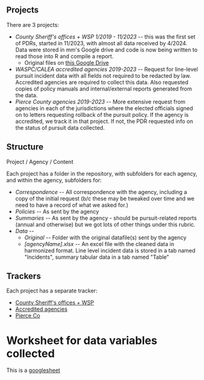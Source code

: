 ## Projects

There are 3 projects:

* *County Sheriff's offices + WSP 1/2019 - 11/2023* -- this was the first set of PDRs, started in 11/2023, with almost all data received by 4/2024.  Data were stored in mm's Google drive and code is now being written to read those into R and compile a report.
    - Original files on [this Google Drive](https://drive.google.com/drive/folders/1SJU0ctj5Fa5MnyLhujojLTabFAEcAj_c?usp=sharing)
* *WASPC/CALEA accredited agencies 2019-2023* -- Request for line-level pursuit incident data with all fields not required to be redacted by law.  Accredited agencies are required to collect this data.  Also requested copies of policy manuals and internal/external reports generated from the data.  
* *Pierce County agencies 2019-2023* -- More extensive request from agencies in each of the jurisdictions where the elected officials signed on to letters requesting rollback of the pursuit policy.  If the agency is accredited, we track it in that project.  If not, the PDR requested info on the status of pursuit data collected.

## Structure

Project / Agency / Content

Each project has a folder in the repository, with subfolders for each agency, and within the agency, subfolders for:

  * *Correspondence* -- All correspondence with the agency, including a copy of the initial request (b/c these may be tweaked over time and we need to have a record of what we asked for.)
  * *Policies* -- As sent by the agency
  * *Summaries* -- As sent by the agency - should be pursuit-related reports (annual and otherwise) but we got lots of other things under this rubric.
  * *Data* --
    - *Original* -- Folder with the original datafile(s) sent by the agency
    - *[agencyName].xlsx* -- An excel file with the cleaned data in harmonized format.  Line level incident data is stored in a tab named "Incidents", summary tabular data in a tab named "Table"

 ## Trackers

Each project has a separate tracker:

  * [County Sheriff's offices + WSP](https://github.com/users/moxboxwa/projects/2)
  * [Accredited agencies](https://github.com/users/moxboxwa/projects/1)
  * [Pierce Co](https://github.com/users/moxboxwa/projects/3)

# Worksheet for data variables collected
This is a [googlesheet](https://docs.google.com/spreadsheets/d/1b0pcy8-iQUNAAHFcpCz5qKYN55RA87iJMTw6Zl2UMt0/edit?gid=0#gid=0)

